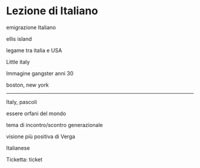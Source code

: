 # Lezione di Italiano

emigrazione Italiano

ellis island

legame tra italia e USA

Little italy

Immagine gangster anni 30

boston, new york

---

Italy, pascoli

essere orfani del mondo

tema di incontro/scontro generazionale

visione più positiva di Verga

Italianese

Ticketta: ticket




<!--stackedit_data:
eyJoaXN0b3J5IjpbMTEzNzk5ODc2LDE5NDYwNjQyNDYsLTIxND
Q5MzUwOTQsMTU2ODE0NjM2N119
-->